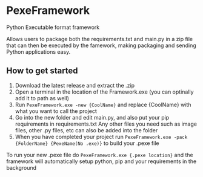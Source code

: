 # PexeFramework
 Python Executable format framework

 Allows users to package both the requirements.txt and main.py in a zip file that can then be executed by the famework, making packaging and sending Python applications easy.

## How to get started
 1. Download the latest release and extract the .zip
 2. Open a terminal in the location of the Framework.exe (you can optinally add it to path as well)
 3. Run `PexeFramework.exe -new {CoolName}` and replace {CoolName} with what you want to call the project
 4. Go into the new folder and edit main.py, and also put your pip requirements in requirements.txt
 Any other files you need such as image files, other .py files, etc can also be added into the folder
 5. When you have completed your project run `PexeFramework.exe -pack {FolderName} {PexeName(No .exe)}` to build your .pexe file
 
 To run your new .pexe file do `PexeFramework.exe {.pexe location}` and the framework will automatically setup python, pip and your requirements in the background
